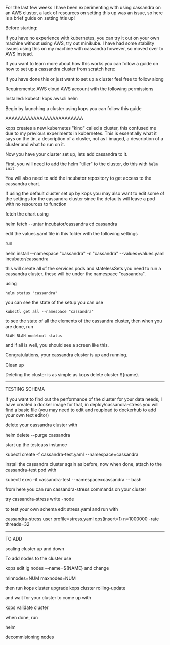 For the last few weeks I have been experimenting with using cassandra on an AWS cluster, a lack of resources on setting this up was an issue, so here is a brief guide on setting htis up!

Before starting:

If you have no experience with kubernetes, you can try it out on your own machine without using AWS, try out minikube. I have had some stability issues using this on my machine with cassandra however, so moved over to AWS instead.

If you want to learn more about how this works you can follow a guide on how to set up a cassandra cluster from scratch here:

If you have done this or just want to set up a cluster feel free to follow along

Requirements:
  AWS cloud
  AWS account with the following permissions

  Installed:
    kubectl
    kops
    awscli
    helm

Begin by launching a cluster using kops
you can follow this guide

AAAAAAAAAAAAAAAAAAAAAAAAA

kops creates a new kubernetes "kind" called a cluster, this confused me due to my previous experiments in kubernetes. This is essentially what it says on the tin, a description of a cluster, not as I imaged, a description of a cluster and what to run on it.

Now you have your cluster set up, lets add cassandra to it.

First, you will need to add the helm "tiller" to the cluster, do this with `helm init`

You will also need to add the incubator repository to get access to the cassandra chart.

If using the default cluster set up by kops you may also want to edit some of the settings for the cassandra cluster since the defaults will leave a pod with no resources to function

fetch the chart using 

helm fetch --untar incubator/cassandra
cd cassandra

edit the values.yaml file in this folder with the following settings

run

helm install --namespace "cassandra" -n "cassandra" --values=values.yaml incubator/cassandra

this will create all of the services pods and statelessSets you need to run a cassandra cluster. these will be under the namespace "cassandra".

using 

`helm status "cassandra"`

you can see the state of the setup
you can use 

`kubectl get all --namespace "cassandra"`

to see the state of all the elements of the cassandra cluster, then when you are done, run

`BLAH BLAH nodetool status`

and if all is well, you should see a screen like this. 

Congratulations, your cassandra cluster is up and running.

Clean up

Deleting the cluster is as simple as kops delete cluster ${name}.

---

TESTING SCHEMA

If you want to find out the performance of the cluster for your data needs, I have created a docker image for that,
in deploy/cassandra-stress you will find a basic file (you may need to edit and reupload to dockerhub to add your own text editor)

delete your cassandra cluster with

helm delete --purge cassandra

start up the testcass instance

kubectl create -f cassandra-test.yaml --namespace=cassandra

install the cassandra cluster again as before, now when done, attach to the cassandra-test pod with

kubectl exec -it cassandra-test --namespace=cassandra -- bash

from here you can run cassandra-stress commands on your cluster

try    cassandra-stress write -node <cassandra-cassandra-0 ip>

to test your own schema edit stress.yaml and run with

cassandra-stress user profile=stress.yaml ops\(insert=1\) n=1000000 -rate threads=32

---

TO ADD

scaling cluster up and down

To add nodes to the cluster use

kops edit ig nodes --name=${NAME}
and change

minnodes=NUM
maxnodes=NUM

then run kops cluster upgrade 
kops cluster rolling-update

and wait for your cluster to come up with

kops validate cluster

when done, run 

helm 

decommisioning nodes


